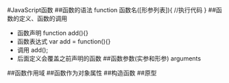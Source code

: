 #JavaScript函数
##函数的语法
    function 函数名([形参列表]){
        //执行代码
    }
##函数的定义、函数的调用
- 函数声明
  function add(){}
- 函数表达式
  var add = function(){}
- 调用
   add();
- 后面定义会覆盖之前声明的函数
##函数参数(实参和形参) arguments

##函数作用域
##函数作为对象属性
##构造函数
##原型
